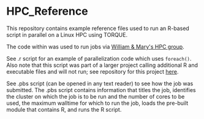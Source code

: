 # HPC_Reference

This repository contains example reference files used to run an R-based script in parallel on a Linux HPC using TORQUE. 

The code within was used to run jobs via [William & Mary's HPC group](https://www.wm.edu/offices/it/services/researchcomputing/atwm/index.php). 

See .r script for an example of parallelization code which uses  `foreach()`. Also note that this script was part of a larger project calling additional R and executable files and will not run; see repository for this project [here](https://github.com/cassidydpeterson/SS_MSE). 

See .pbs script (can be opened in any text reader) to see how the job was submitted. The .pbs script contains information that titles the job, identifies the cluster on which the job is to be run and the number of cores to be used, the maximum walltime for which to run the job, loads the pre-built module that contains R, and runs the R script. 
